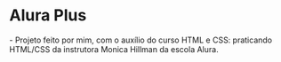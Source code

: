 <h1 align: "center"> Alura Plus </h1>
- Projeto feito por mim, com o auxílio do curso HTML e CSS: praticando HTML/CSS da instrutora Monica Hillman da escola Alura.
